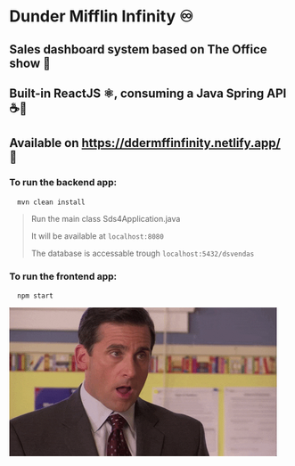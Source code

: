 # Dunder Mifflin Infinity ♾️

## Sales dashboard system based on The Office show 🏢

## Built-in ReactJS ⚛️, consuming a Java Spring API ☕🍃

## Available on https://ddermffinfinity.netlify.app/ 🍎

### To run the backend app:
```shell
  mvn clean install
```
  > Run the main class Sds4Application.java
> 
  > It will be available at `localhost:8080`
> 
  > The database is accessable trough `localhost:5432/dsvendas`

### To run the frontend app:
  ```shell
    npm start
  ```
![michael-gif](giphy.gif)
